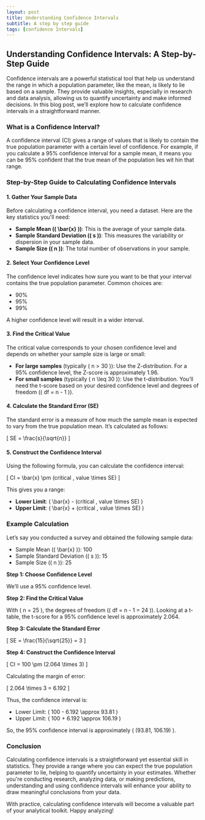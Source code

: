 ```yaml
---
layout: post
title: Understanding Confidence Intervals
subtitle: A step by step guide
tags: [confidence Intervals]
---
```


## Understanding Confidence Intervals: A Step-by-Step Guide

Confidence intervals are a powerful statistical tool that help us understand the range in which a population parameter, like the mean, is likely to lie based on a sample. They provide valuable insights, especially in research and data analysis, allowing us to quantify uncertainty and make informed decisions. In this blog post, we’ll explore how to calculate confidence intervals in a straightforward manner.

### What is a Confidence Interval?

A confidence interval (CI) gives a range of values that is likely to contain the true population parameter with a certain level of confidence. For example, if you calculate a 95% confidence interval for a sample mean, it means you can be 95% confident that the true mean of the population lies wit
hin that range.

### Step-by-Step Guide to Calculating Confidence Intervals

#### 1. **Gather Your Sample Data**

Before calculating a confidence interval, you need a dataset. Here are the key statistics you'll need:

- **Sample Mean (\( \bar{x} \))**: This is the average of your sample data.
- **Sample Standard Deviation (\( s \))**: This measures the variability or dispersion in your sample data.
- **Sample Size (\( n \))**: The total number of observations in your sample.

#### 2. **Select Your Confidence Level**

The confidence level indicates how sure you want to be that your interval contains the true population parameter. Common choices are:

- 90%
- 95%
- 99%

A higher confidence level will result in a wider interval.

#### 3. **Find the Critical Value**

The critical value corresponds to your chosen confidence level and depends on whether your sample size is large or small:

- **For large samples** (typically \( n > 30 \)): Use the Z-distribution. For a 95% confidence level, the Z-score is approximately 1.96.
- **For small samples** (typically \( n \leq 30 \)): Use the t-distribution. You’ll need the t-score based on your desired confidence level and degrees of freedom (\( df = n - 1 \)).

#### 4. **Calculate the Standard Error (SE)**

The standard error is a measure of how much the sample mean is expected to vary from the true population mean. It’s calculated as follows:

\[
SE = \frac{s}{\sqrt{n}}
\]

#### 5. **Construct the Confidence Interval**

Using the following formula, you can calculate the confidence interval:

\[
CI = \bar{x} \pm (critical \, value \times SE)
\]

This gives you a range:

- **Lower Limit**: \( \bar{x} - (critical \, value \times SE) \)
- **Upper Limit**: \( \bar{x} + (critical \, value \times SE) \)

### Example Calculation

Let’s say you conducted a survey and obtained the following sample data:

- Sample Mean (\( \bar{x} \)): 100
- Sample Standard Deviation (\( s \)): 15
- Sample Size (\( n \)): 25

**Step 1: Choose Confidence Level**

We’ll use a 95% confidence level.

**Step 2: Find the Critical Value**

With \( n = 25 \), the degrees of freedom (\( df = n - 1 = 24 \)). Looking at a t-table, the t-score for a 95% confidence level is approximately 2.064.

**Step 3: Calculate the Standard Error**

\[
SE = \frac{15}{\sqrt{25}} = 3
\]

**Step 4: Construct the Confidence Interval**

\[
CI = 100 \pm (2.064 \times 3)
\]

Calculating the margin of error:

\[
2.064 \times 3 = 6.192
\]

Thus, the confidence interval is:

- Lower Limit: \( 100 - 6.192 \approx 93.81 \)
- Upper Limit: \( 100 + 6.192 \approx 106.19 \)

So, the 95% confidence interval is approximately \( (93.81, 106.19) \).

### Conclusion

Calculating confidence intervals is a straightforward yet essential skill in statistics. They provide a range where you can expect the true population parameter to lie, helping to quantify uncertainty in your estimates. Whether you're conducting research, analyzing data, or making predictions, understanding and using confidence intervals will enhance your ability to draw meaningful conclusions from your data.

With practice, calculating confidence intervals will become a valuable part of your analytical toolkit. Happy analyzing!